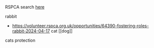 
RSPCA
search [here](https://volunteer.rspca.org.uk/opportunities/results#display=grid&geojson=&include=image&lat=53.481925&limit=14&lon=-2.220731&o=desc&page=1&public_search=true&s=date_advertised&search=M4+6LX%2C+Greater+Manchester%2C+England%2C+United+Kingdom) 

rabbit
- https://volunteer.rspca.org.uk/opportunities/64390-fostering-roles-rabbit-2024-04-17
cat
[[dog]]

cats protection